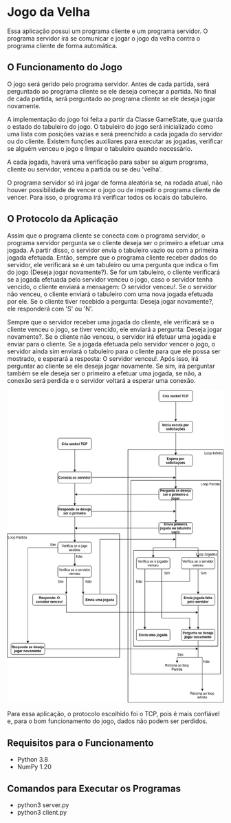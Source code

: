 # Jogo da Velha

Essa aplicação possui um programa cliente e um programa servidor. O programa servidor irá se comunicar e jogar o jogo da velha contra o programa cliente de forma automática.

## O Funcionamento do Jogo

O jogo será gerido pelo programa servidor. Antes de cada partida, será perguntado ao programa cliente se ele deseja começar a partida. No final de cada partida, será perguntado ao programa cliente se ele deseja jogar novamente.

A implementação do jogo foi feita a partir da Classe GameState, que guarda o estado do tabuleiro do jogo. O tabuleiro do jogo será inicializado como uma lista com posições vazias e será preenchido a cada jogada do servidor ou do cliente. Existem funções auxiliares para executar as jogadas, verificar se alguém venceu o jogo e limpar o tabuleiro quando necessário.

A cada jogada, haverá uma verificação para saber se algum programa, cliente ou servidor, venceu a partida ou se deu 'velha'. 

O programa servidor só irá jogar de forma aleatória se, na rodada atual, não houver possibilidade de vencer o jogo ou de impedir o programa cliente de vencer. Para isso, o programa irá verificar todos os locais do tabuleiro.

## O Protocolo da Aplicação

Assim que o programa cliente se conecta com o programa servidor, o programa servidor pergunta se o cliente deseja ser o primeiro a efetuar uma jogada. A partir disso, o servidor envia o tabuleiro vazio ou com a primeira jogada efetuada. Então, sempre que o programa cliente receber dados do servidor, ele verificará se é um tabuleiro ou uma pergunta que indica o fim do jogo (Deseja jogar novamente?). Se for um tabuleiro, o cliente verificará se a jogada efetuada pelo servidor venceu o jogo, caso o servidor tenha vencido, o cliente enviará a mensagem: O servidor venceu!. Se o servidor não venceu, o cliente enviará o tabuleiro com uma nova jogada efetuada por ele. Se o cliente tiver recebido a pergunta: Deseja jogar novamente?, ele responderá com 'S' ou 'N'.

Sempre que o servidor receber uma jogada do cliente, ele verificará se o cliente venceu o jogo, se tiver vencido, ele enviará a pergunta: Deseja jogar novamente?. Se o cliente não venceu, o servidor irá efetuar uma jogada e enviar para o cliente. Se a jogada efetuada pelo servidor vencer o jogo, o servidor ainda sim enviará o tabuleiro para o cliente para que ele possa ser mostrado, e esperará a resposta: O servidor venceu!. Após isso, irá perguntar ao cliente se ele deseja jogar novamente. Se sim, irá perguntar também se ele deseja ser o primeiro a efetuar uma jogada, se não, a conexão será perdida e o servidor voltará a esperar uma conexão.

<img src="/protocolo.drawio.png" alt="Protocolo da aplicação"/>

Para essa aplicação, o protocolo escolhido foi o TCP, pois é mais confiável e, para o bom funcionamento do jogo, dados não podem ser perdidos.

## Requisitos para o Funcionamento

* Python 3.8
* NumPy 1.20

## Comandos para Executar os Programas

* python3 server.py
* python3 client.py
